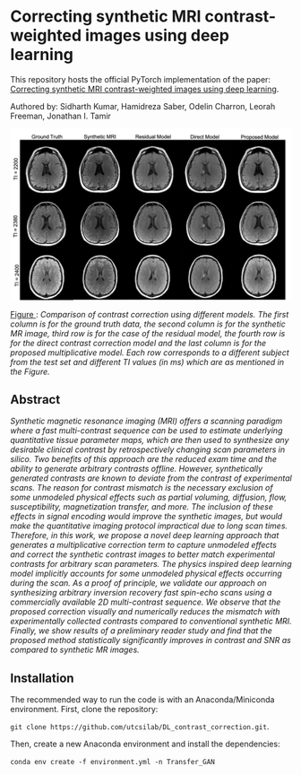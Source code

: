 # Correcting synthetic MRI contrast-weighted images using deep learning

This repository hosts the official PyTorch implementation of the paper: [Correcting synthetic MRI contrast-weighted images using deep learning](https://www.sciencedirect.com/science/article/pii/S0730725X23002072).


Authored by: Sidharth Kumar, Hamidreza Saber, Odelin Charron, Leorah Freeman, Jonathan I. Tamir

<center><img src="https://github.com/utcsilab/DL_contrast_correction/blob/main/docs/Proposed-model_improvements.png" width="1024"></center>

<u> Figure </u>: *Comparison of contrast correction using different models. The first column is for the ground truth data, the second column is for the synthetic MR image, third row is for the case of the residual model, the fourth row is for the direct contrast correction model and the last column is for the proposed multiplicative model. Each row corresponds to a different subject from the test set and different TI values (in ms) which are as mentioned in the Figure.*



## Abstract
*Synthetic magnetic resonance imaging (MRI) offers a scanning paradigm where a fast multi-contrast sequence can be used to estimate underlying quantitative tissue parameter maps, which are then used to synthesize any desirable clinical contrast by retrospectively changing scan parameters in silico. Two benefits of this approach are the reduced exam time and the ability to generate arbitrary contrasts offline. However, synthetically generated contrasts are known to deviate from the contrast of experimental scans. The reason for contrast mismatch is the necessary exclusion of some unmodeled physical effects such as partial voluming, diffusion, flow, susceptibility, magnetization transfer, and more. The inclusion of these effects in signal encoding would improve the synthetic images, but would make the quantitative imaging protocol impractical due to long scan times. Therefore, in this work, we propose a novel deep learning approach that generates a multiplicative correction term to capture unmodeled effects and correct the synthetic contrast images to better match experimental contrasts for arbitrary scan parameters. The physics inspired deep learning model implicitly accounts for some unmodeled physical effects occurring during the scan. As a proof of principle, we validate our approach on synthesizing arbitrary inversion recovery fast spin-echo scans using a commercially available 2D multi-contrast sequence. We observe that the proposed correction visually and numerically reduces the mismatch with experimentally collected contrasts compared to conventional synthetic MRI. Finally, we show results of a preliminary reader study and find that the proposed method statistically significantly improves in contrast and SNR as compared to synthetic MR images.*

## Installation
The recommended way to run the code is with an Anaconda/Miniconda environment.
First, clone the repository: 

`git clone https://github.com/utcsilab/DL_contrast_correction.git`.

Then, create a new Anaconda environment and install the dependencies:

`conda env create -f environment.yml -n Transfer_GAN`